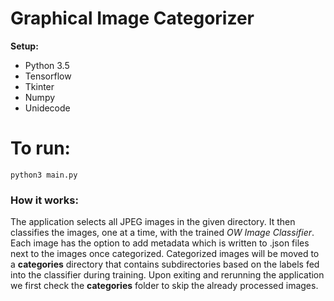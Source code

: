# Graphical Image Categorizer

**Setup:**
* Python 3.5
* Tensorflow
* Tkinter
* Numpy
* Unidecode

# To run:
```python3 main.py```

### How it works:

The application selects all JPEG images in the given directory. It then classifies the images, one at a time, with the trained *OW Image Classifier*. Each image has the option to add metadata which is written to .json files next to the images once categorized. Categorized images will be moved to a **categories** directory that contains subdirectories based on the labels fed into the classifier during training. Upon exiting and rerunning the application we first check the **categories** folder to skip the already processed images.
